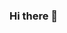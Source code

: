 ### Hi there 👋

<!--
**Ayu0821/Ayu0821** is a ✨ _special_ ✨ repository because its `README.md` (this file) appears on your GitHub profile.

Here are some ideas to get you started:

- 🔭 I’m currently doing project on Spice Price Forecasting At 360 digitmg Pune.
- 🌱 I’m currently learning Data Science.
- 👯 I’m looking to collaborate on ...
- 🤔 I’m looking for help with ...
- 💬 Ask me about: I have completed by BE at SPPU.
- 📫 How to reach me: Email:ayushpatil666@gmail.com
- 😄 Pronouns: ...
- ⚡ Fun fact: ...
-->
